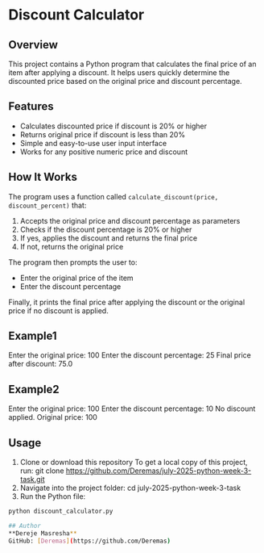 # Discount Calculator

## Overview

This project contains a Python program that calculates the final price of an item after applying a discount. It helps users quickly determine the discounted price based on the original price and discount percentage.

## Features

- Calculates discounted price if discount is 20% or higher
- Returns original price if discount is less than 20%
- Simple and easy-to-use user input interface
- Works for any positive numeric price and discount

## How It Works

The program uses a function called `calculate_discount(price, discount_percent)` that:

1. Accepts the original price and discount percentage as parameters
2. Checks if the discount percentage is 20% or higher
3. If yes, applies the discount and returns the final price
4. If not, returns the original price

The program then prompts the user to:

- Enter the original price of the item
- Enter the discount percentage

Finally, it prints the final price after applying the discount or the original price if no discount is applied.

## Example1

Enter the original price: 100
Enter the discount percentage: 25
Final price after discount: 75.0

## Example2

Enter the original price: 100
Enter the discount percentage: 10
No discount applied. Original price: 100

## Usage

1. Clone or download this repository
   To get a local copy of this project, run:
   git clone https://github.com/Deremas/july-2025-python-week-3-task.git
2. Navigate into the project folder:
   cd july-2025-python-week-3-task
3. Run the Python file:
```bash
python discount_calculator.py

## Author
**Dereje Masresha**
GitHub: [Deremas](https://github.com/Deremas)
```
